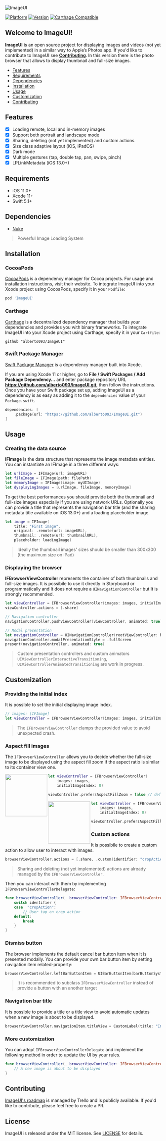 ![ImageUI](https://user-images.githubusercontent.com/9810726/81400704-08c6f080-912e-11ea-8833-114e0cc0c773.png)  

[![Platform](https://img.shields.io/cocoapods/p/ImageUI.svg?style=flat)](https://developer.apple.com/iphone/index.action)    [![Version](https://img.shields.io/cocoapods/v/ImageUI.svg?style=flat)](https://cocoapods.org/pods/ImageUI)    [![Carthage Compatible](https://img.shields.io/badge/Carthage-compatible-4BC51D.svg?style=flat)](https://github.com/Carthage/Carthage)

## Welcome to ImageUI!
**ImageUI** is an open source project for displaying images and videos (not yet implemented) in a similar way to Apple’s Photos app.
If you'd like to contribute to ImageUI see [**Contributing**](#contributing).
In this version there is the photo browser that allows to display thumbnail and full-size images.

- [Features](#features)
- [Requirements](#requirements)
- [Dependencies](#dependencies)
- [Installation](#installation)
- [Usage](#usage)
- [Customization](#customization)
- [Contributing](#contributing)

## Features
- [x] Loading remote, local and in-memory images
- [x] Support both portrait and landscape mode
- [x] Sharing, deleting (not yet implemented) and custom actions
- [x] Size class adaptive layout (iOS, iPadOS)
- [x] Dark mode
- [x] Multiple gestures (tap, double tap, pan, swipe, pinch)
- [x] LPLinkMetadata (iOS 13.0+)

## Requirements
- iOS 11.0+
- Xcode 11+
- Swift 5.1+

## Dependencies
- [Nuke](https://github.com/kean/Nuke)
> Powerful Image Loading System

## Installation

### CocoaPods
[CocoaPods](https://cocoapods.org) is a dependency manager for Cocoa projects. For usage and installation instructions, visit their website. To integrate ImageUI into your Xcode project using CocoaPods, specify it in your `Podfile`:

```ruby
pod 'ImageUI'
```

### Carthage
[Carthage](https://github.com/Carthage/Carthage) is a decentralized dependency manager that builds your dependencies and provides you with binary frameworks. To integrate ImageUI into your Xcode project using Carthage, specify it in your `Cartfile`:

```ogdl
github "alberto093/ImageUI"
```

### Swift Package Manager
[Swift Package Manager](https://swift.org/package-manager/) is a dependency manager built into Xcode.

If you are using Xcode 11 or higher, go to **File / Swift Packages / Add Package Dependency...** and enter package repository URL **https://github.com/alberto093/ImageUI.git**, then follow the instructions.
Once you have your Swift package set up, adding ImageUI as a dependency is as easy as adding it to the `dependencies` value of your `Package.swift`.

```swift
dependencies: [
    .package(url: "https://github.com/alberto093/ImageUI.git")
]
```

## Usage

### Creating the data source
**IFImage** is the data structure that represents the image metadata entities.
You can instantiate an IFImage in a three different ways:
```swift
let urlImage = IFImage(url: imageURL)
let fileImage = IFImage(path: filePath)
let memoryImage = IFImage(image: myUIImage)
let dysplayingImages = [urlImage, fileImage, memoryImage]
```
To get the best performances you should provide both the thumbnail and full-size images especially if you are using network URLs.
Optionally you can provide a title that represents the navigation bar title (and the sharing metadata title available on iOS 13.0+) and a loading placeholder image.
```swift
let image = IFImage(
    title: "First image",
    original: .remote(url: imageURL),
    thumbnail: .remote(url: thumbnailURL),
    placeholder: loadingImage)
```
> Ideally the thumbnail images' sizes should be smaller than 300x300 (the maximum size on iPad)

### Displaying the browser
**IFBrowserViewController** represents the container of both thumbnails and full-size images.
It is possibile to use it directly in Storyboard or programmatically and It does not require a `UINavigationController` but It is strongly recommended.

```swift
let viewController = IFBrowserViewController(images: images, initialImageIndex: 0)
viewController.actions = [.share]

// Navigation controller
navigationController.pushViewController(viewController, animated: true)

// Modal presentation
let navigationController = UINavigationController(rootViewController: browserViewController)
navigationController.modalPresentationStyle = .fullScreen
present(navigationController, animated: true)
```

> Custom presentation controllers and custom animators `UIViewControllerInteractiveTransitioning`, `UIViewControllerAnimatedTransitioning` are work in progress.
## Customization

### Providing the initial index
It is possible to set the initial displaying image index.
```swift
// images: [IFImage]
let viewController = IFBrowserViewController(images: images, initialImageIndex: .random(in: images.indices))
```
>The `IFBrowserViewController` clamps the provided value to avoid unexpected crash.

###  Aspect fill images
The `IFBrowserViewController` allows you to decide whether the full-size image to be displayed using the aspect fill zoom if the aspect ratio is similar to its container view one. 

<p align="center">
<img align="left" height="136" src="https://user-images.githubusercontent.com/9810726/81415560-e5f60580-9148-11ea-99db-b939e3a0e57c.png">

```swift
let viewController = IFBrowserViewController(
    images: images, 
    initialImageIndex: 0)

viewController.prefersAspectFillZoom = false // default
```
</p>

<p align="center">
<img align="left" height="136" src="https://user-images.githubusercontent.com/9810726/81415520-da0a4380-9148-11ea-9dab-c0c9aae1daea.png">

```swift
let viewController = IFBrowserViewController(
    images: images, 
    initialImageIndex: 0)

viewController.prefersAspectFillZoom = true
```
</p>

### Custom actions
It is possibile to create a custom action to allow user to interact with images.
```swift
browserViewController.actions = [.share, .custom(identifier: "cropAction", image: cropImage)]
```
>Sharing and deleting (not yet implemented) actions are already managed by the `IFBrowserViewController`.

Then you can interact with them by implementing `IFBrowserViewControllerDelegate`:
```swift
func browserViewController(_ browserViewController: IFBrowserViewController, didSelectActionWith identifier: String, forImageAt index: Int) {
    switch identifier {
    case  "cropAction":
        // User tap on crop action
    default:
        break
    }
}
```

### Dismiss button
The browser implements the default cancel bar button item when it is presented modally. You can provide your own bar button item by setting navigation item related-property:
```swift
browserViewController.leftBarButtonItem = UIBarButtonItem(barButtonSystemItem: .close, target: self, action: #selector(closeButtonDidTap))
```
> It is recommended to subclass `IFBrowserViewController` instead of provide a button with an another target

### Navigation bar title
It is possible to provide a title or a title view to avoid automatic updates when a new image is about to be displayed.
```swift
browserViewController.navigationItem.titleView = CustomLabel(title: "ImageUI", subtitle: "My album")
```

### More customization
You can adopt `IFBrowserViewControllerDelegate` and implement the following method in order to update the UI by your rules.

```swift
func browserViewController(_ browserViewController: IFBrowserViewController, willDisplayImageAt index: Int) {
    // A new image is about to be displayed
}
```

## Contributing
[ImageUI's roadmap](https://trello.com/b/EyLeOgmV/imageui) is managed by Trello and is publicly available. If you'd like to contribute, please feel free to create a PR.

## License
ImageUI is released under the MIT license. See [LICENSE](https://github.com/alberto093/ImageUI/blob/master/LICENSE) for details.
